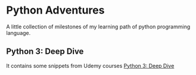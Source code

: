 # Python Adventures
A little collection of milestones of my learning path of python programming language.

## Python 3: Deep Dive
It contains some snippets from Udemy courses [Python 3: Deep Dive](https://www.udemy.com/course/python-3-deep-dive-part-1/)